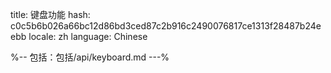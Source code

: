 title: 键盘功能
hash: c0c5b6b026a66bc12d86bd3ced87c2b916c2490076817ce1313f28487b24eebb
locale: zh
language: Chinese

%-- 包括：包括/api/keyboard.md ---%